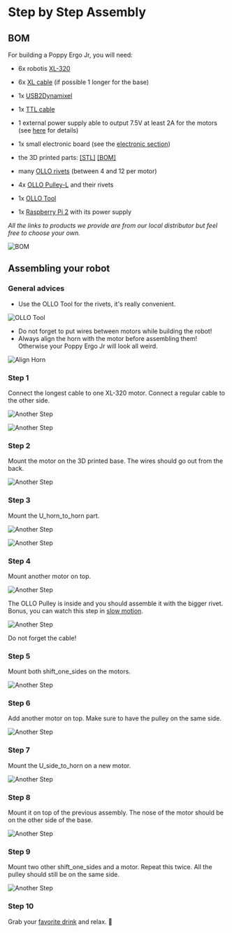 # Step by Step Assembly

## BOM

For building a Poppy Ergo Jr, you will need:
* 6x robotis [XL-320](http://www.generationrobots.com/en/401692-dynamixel-xl-320-servo-motor.html?search_query=OLLO&results=23)
* 6x [XL cable](http://www.generationrobots.com/en/401875-3p-160-mm-cables-for-xl-servos-x5.html) (if possible 1 longer for the base)
* 1x [USB2Dynamixel](http://www.generationrobots.com/en/400848-usb2dynamixel-robotis.html?search_query=usb2dynamixel&results=20)
* 1x [TTL cable](http://www.generationrobots.com/en/401739-3p-cable-set-bcs-3p01-for-dynamixel-servo-motors.html?search_query=mx+cable&results=336)

* 1 external power supply able to output 7.5V at least 2A for the motors (see [here](https://forum.poppy-project.org/t/birth-of-poppyergojr-and-support-for-low-cost-xl-320-motors/1052/10) for details)
* 1x small electronic board (see the [electronic section](electronic.md))


* the 3D printed parts: [[STL]](https://github.com/poppy-project/poppy-ergo-jr/releases/tag/beta3) [[BOM]](https://github.com/poppy-project/poppy-ergo-jr/blob/7a684493e02c7d1b3c9dd99e9e90fb65d717f90f/hardware/parts/BOM.md)
* many [OLLO rivets](http://www.generationrobots.com/en/401870-ollo-rivet-set-ors-10.html) (between 4 and 12 per motor)
* 4x [OLLO Pulley-L](http://www.generationrobots.com/en/401871-ollo-pulley-l-gray-5pcs.html?search_query=OLLO&results=23) and their rivets
* 1x [OLLO Tool](http://www.generationrobots.com/en/401872-ollo-tool.html)

* 1x [Raspberry Pi 2](https://www.raspberrypi.org/raspberry-pi-2-on-sale/) with its power supply

*All the links to products we provide are from our local distributor but feel free to choose your own.*

![BOM](img/assembly/bom.jpg)

## Assembling your robot

### General advices

* Use the OLLO Tool for the rivets, it's really convenient.

![OLLO Tool](img/assembly/ollo-tool.jpg)


* Do not forget to put wires between motors while building the robot!
* Always align the horn with the motor before assembling them! Otherwise your Poppy Ergo Jr will look all weird.

![Align Horn](img/assembly/align-horn.png)


### Step 1

Connect the longest cable to one XL-320 motor. Connect a regular cable to the other side.

![Another Step](img/assembly/step-1-1.jpg)

![Another Step](img/assembly/step-1-2.jpg)

### Step 2

Mount the motor on the 3D printed base. The wires should go out from the back.

![Another Step](img/assembly/step-2.jpg)

### Step 3

Mount the U_horn_to_horn part.

![Another Step](img/assembly/step-3-1.jpg)

![Another Step](img/assembly/step-3-2.jpg)

### Step 4

Mount another motor on top.

![Another Step](img/assembly/step-4-1.jpg)

The OLLO Pulley is inside and you should assemble it with the bigger rivet. Bonus, you can watch this step in [slow motion](https://vimeo.com/125704291).

![Another Step](img/assembly/step-4-2.jpg)

Do not forget the cable!


### Step 5

Mount both shift_one_sides on the motors.

![Another Step](img/assembly/step-5.jpg)

### Step 6

Add another motor on top. Make sure to have the pulley on the same side.

![Another Step](img/assembly/step-6.jpg)

### Step 7

Mount the U_side_to_horn on a new motor.

![Another Step](img/assembly/step-7.jpg)

### Step 8

Mount it on top of the previous assembly. The nose of the motor should be on the other side of the base.

![Another Step](img/assembly/step-8.jpg)

### Step 9

Mount two other shift_one_sides and a motor. Repeat this twice. All the pulley should still be on the same side.

![Another Step](img/assembly/step-9.jpg)

### Step 10

Grab your [favorite drink](https://www.flickr.com/photos/poppy-project/16488256337/) and relax. :beer:
